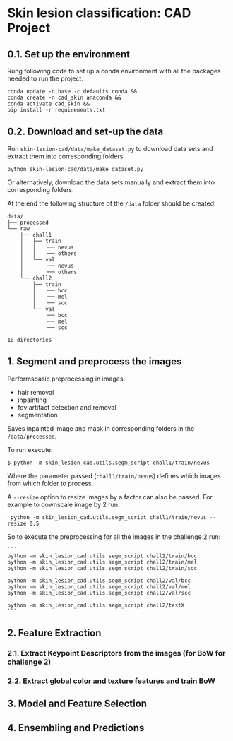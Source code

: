 # Skin lesion classification: CAD Project

## 0.1. Set up the environment

Rung following code to set up a conda environment with all the packages needed to run the project.

```
conda update -n base -c defaults conda &&
conda create -n cad_skin anaconda &&
conda activate cad_skin && 
pip install -r requirements.txt
```

## 0.2. Download and set-up the data
Run `skin-lesion-cad/data/make_dataset.py` to download data sets and extract them into corresponding folders
```
python skin-lesion-cad/data/make_dataset.py
```
Or alternatively, download the data sets manually and extract them into corresponding folders.

At the end the following structure of the `/data` folder should be created:
```
data/
├── processed
└── raw
    ├── chall1
    │   ├── train
    │   │   ├── nevus
    │   │   └── others
    │   └── val
    │       ├── nevus
    │       └── others
    └── chall2
        ├── train
        │   ├── bcc
        │   ├── mel
        │   └── scc
        └── val
            ├── bcc
            ├── mel
            └── scc

18 directories
```

## 1. Segment and preprocess the images
Performsbasic preprocessing in images:
* hair removal
* inpainting
* fov artifact detection and removal
* segmentation

Saves inpainted image and mask in corresponding folders in the `/data/processed`.

To run execute:

```$ python -m skin_lesion_cad.utils.segm_script chall1/train/nevus```

Where the parameter passed (`chall1/train/nevus`) defines which images from which folder to process.

A `--resize` option to resize images by a factor can also be passed. For example to downscale image by 2 run.

``` python -m skin_lesion_cad.utils.segm_script chall1/train/nevus --resize 0.5```

So to execute the preprocessing for all the images in the challenge 2 run:
    
    ```
    python -m skin_lesion_cad.utils.segm_script chall2/train/bcc
    python -m skin_lesion_cad.utils.segm_script chall2/train/mel
    python -m skin_lesion_cad.utils.segm_script chall2/train/scc

    python -m skin_lesion_cad.utils.segm_script chall2/val/bcc
    python -m skin_lesion_cad.utils.segm_script chall2/val/mel
    python -m skin_lesion_cad.utils.segm_script chall2/val/scc

    python -m skin_lesion_cad.utils.segm_script chall2/testX
    ```

## 2. Feature Extraction
### 2.1. Extract Keypoint Descriptors from the images (for BoW for challenge 2)

### 2.2. Extract global color and texture features and train BoW

## 3. Model and Feature Selection 

## 4. Ensembling and Predictions